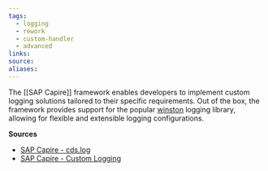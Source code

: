 ```yaml
---
tags:
  - logging
  - rework
  - custom-handler
  - advanced
links:
source:
aliases:
---
```

The [[SAP Capire]] framework enables developers to implement custom logging solutions tailored to their specific requirements. Out of the box, the framework provides support for the popular [winston](https://www.npmjs.com/package/winston) logging library, allowing for flexible and extensible logging configurations.

**Sources**
- [SAP Capire - cds.log](https://cap.cloud.sap/docs/node.js/cds-log#minimalistic-logging-facade)
- [SAP Capire - Custom Logging](https://cap.cloud.sap/docs/node.js/cds-log#custom-loggers)